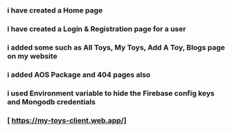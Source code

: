 ### i have created a Home page 
### i have created a Login & Registration  page for a user
### i added some such as All Toys, My Toys, Add A Toy, Blogs page on my website
### i added  AOS Package  and 404 pages also 
### i used Environment variable to hide the Firebase config keys and Mongodb credentials
### [ https://my-toys-client.web.app/]